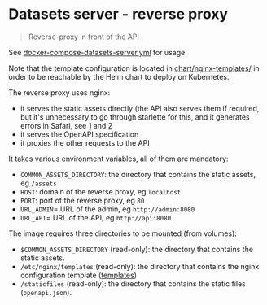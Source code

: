 # Datasets server - reverse proxy

> Reverse-proxy in front of the API

See [docker-compose-datasets-server.yml](../../tools/docker-compose-datasets-server.yml) for usage.

Note that the template configuration is located in [chart/nginx-templates/](../../chart/nginx-templates/) in order to be reachable by the Helm chart to deploy on Kubernetes.

The reverse proxy uses nginx:

- it serves the static assets directly (the API also serves them if required, but it's unnecessary to go through starlette for this, and it generates errors in Safari, see [1](https://github.com/encode/starlette/issues/950) and [2](https://developer.apple.com/library/archive/documentation/AppleApplications/Reference/SafariWebContent/CreatingVideoforSafarioniPhone/CreatingVideoforSafarioniPhone.html#//apple_ref/doc/uid/TP40006514-SW6)
- it serves the OpenAPI specification
- it proxies the other requests to the API

It takes various environment variables, all of them are mandatory:

- `COMMON_ASSETS_DIRECTORY`: the directory that contains the static assets, eg `/assets`
- `HOST`: domain of the reverse proxy, eg `localhost`
- `PORT`: port of the reverse proxy, eg `80`
- `URL_ADMIN`= URL of the admin, eg `http://admin:8080`
- `URL_API`= URL of the API, eg `http://api:8080`

The image requires three directories to be mounted (from volumes):

- `$COMMON_ASSETS_DIRECTORY` (read-only): the directory that contains the static assets.
- `/etc/nginx/templates` (read-only): the directory that contains the nginx configuration template ([templates](./templates/))
- `/staticfiles` (read-only): the directory that contains the static files (`openapi.json`).
